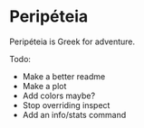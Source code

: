 # Peripéteia

Peripéteia is Greek for adventure.

Todo:
* Make a better readme
* Make a plot
* Add colors maybe?
* Stop overriding inspect
* Add an info/stats command
